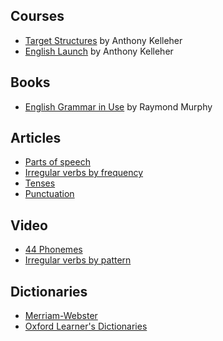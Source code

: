 ## Courses
* [Target Structures](https://www.udemy.com/course/learn-english-grammar-upgrade-your-speaking-and-listening/) by Anthony Kelleher
* [English Launch](https://www.udemy.com/course/english-launch-learn-english-for-free-upgrade-all-areas/) by Anthony Kelleher

## Books
* [English Grammar in Use](https://en.wikipedia.org/wiki/English_Grammar_in_Use) by Raymond Murphy

## Articles
* [Parts of speech](https://www.englishclub.com/grammar/parts-of-speech.htm)
* [Irregular verbs by frequency](https://www.geisteswissenschaften.fu-berlin.de/we06/arbeitsbereiche/didaktik_des_englischen/primary/buecher/IrregVerbs/index.html)
* [Tenses](https://www.englisch-hilfen.de/en/grammar/english_tenses.htm)
* [Punctuation](https://www.wikihow.com/Use-English-Punctuation-Correctly)

## Video

* [44 Phonemes](https://youtu.be/QxQUapA-2w4) 
* [Irregular verbs by pattern](https://www.youtube.com/watch?v=gIxnGGVhm-g)

## Dictionaries

* [Merriam-Webster](https://www.merriam-webster.com/)
* [Oxford Learner's Dictionaries](https://www.oxfordlearnersdictionaries.com/)
